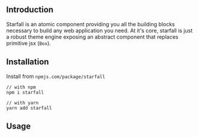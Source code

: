 ## Introduction

Starfall is an atomic component providing you all the building blocks necessary to build any web application you need. At it's core, starfall is just a robust theme engine exposing an abstract component that replaces primitive jsx (`Box`).

## Installation

Install from `npmjs.com/package/starfall`

```
// with npm
npm i starfall

// with yarn
yarn add starfall
```

## Usage


